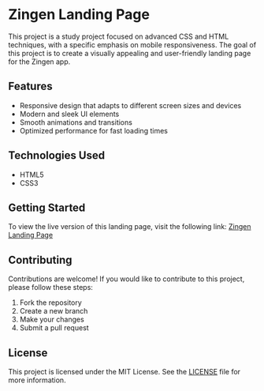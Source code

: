 # Zingen Landing Page

This project is a study project focused on advanced CSS and HTML techniques, with a specific emphasis on mobile responsiveness. The goal of this project is to create a visually appealing and user-friendly landing page for the Zingen app.

## Features

- Responsive design that adapts to different screen sizes and devices
- Modern and sleek UI elements
- Smooth animations and transitions
- Optimized performance for fast loading times

## Technologies Used

- HTML5
- CSS3


## Getting Started

To view the live version of this landing page, visit the following link: [Zingen Landing Page](https://wellmota.github.io/zingen-landingpage/)

## Contributing

Contributions are welcome! If you would like to contribute to this project, please follow these steps:

1. Fork the repository
2. Create a new branch
3. Make your changes
4. Submit a pull request

## License

This project is licensed under the MIT License. See the [LICENSE](LICENSE) file for more information.
